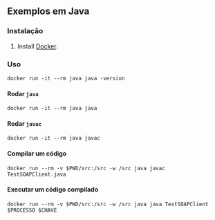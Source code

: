## Exemplos em Java

### Instalação

1. Install [Docker](https://www.docker.com/).

### Uso

    docker run -it --rm java java -version

#### Rodar `java`

    docker run -it --rm java java

#### Rodar `javac`

    docker run -it --rm java javac

#### Compilar um código

    docker run --rm -v $PWD/src:/src -w /src java javac TestSOAPClient.java

#### Executar um código compilado

    docker run --rm -v $PWD/src:/src -w /src java java TestSOAPClient $PROCESSO $CHAVE
